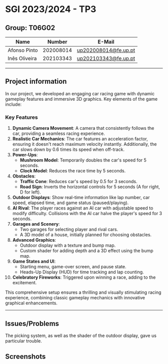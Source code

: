 # SGI 2023/2024 - TP3

## Group: T06G02

| Name             | Number    | E-Mail                   |
| ---------------- | --------- | ------------------       |
| Afonso Pinto     | 202008014 | up202008014@fe.up.pt     |
| Inês Oliveira    | 202103343 | up202103343@fe.up.pt     |

----
## Project information

In our project, we developed an engaging car racing game with dynamic gameplay features and immersive 3D graphics. Key elements of the game include:

### Key Features

1. **Dynamic Camera Movement**: A camera that consistently follows the car, providing a seamless racing experience.
2. **Realistic Car Mechanics**: The car features an acceleration factor, ensuring it doesn't reach maximum velocity instantly. Additionally, the car slows down by 0.6 times its speed when off-track.
3. **Power-Ups**:
   - **Mushroom Model**: Temporarily doubles the car's speed for 5 seconds.
   - **Clock Model**: Reduces the race time by 5 seconds.
4. **Obstacles**:
   - **Traffic Cone**: Reduces car's speed by 0.5 for 3 seconds.
   - **Road Sign**: Inverts the horizontal controls for 5 seconds (A for right, D for left).
5. **Outdoor Displays**: Show real-time information like lap number, car speed, elapsed time, and game status (paused/playing).
6. **AI Rival**: The player races against an AI car with adjustable speed to modify difficulty. Collisions with the AI car halve the player's speed for 3 seconds.
7. **Garages and Scenery**:
   - Two garages for selecting player and rival cars.
   - A 3D model of a house, initially planned for choosing obstacles.
8. **Advanced Graphics**:
   - Outdoor display with a texture and bump map.
   - Custom shader for adding depth and a 3D effect using the bump map.
9. **Game States and UI**:
   - Starting menu, game-over screen, and pause state.
   - Heads-Up Display (HUD) for time tracking and lap counting.
10. **Celebratory Fireworks**: Triggered upon winning a race, adding to the excitement.

This comprehensive setup ensures a thrilling and visually stimulating racing experience, combining classic gameplay mechanics with innovative graphical enhancements.

----

## Issues/Problems

The picking system, as well as the shader of the outdoor display, gave us particular trouble.

## Screenshots

